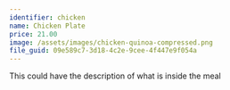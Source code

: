 ```yaml
---
identifier: chicken
name: Chicken Plate
price: 21.00
image: /assets/images/chicken-quinoa-compressed.png
file_guid: 09e589c7-3d18-4c2e-9cee-4f447e9f054a
---
```

This could have the description of what is inside the meal